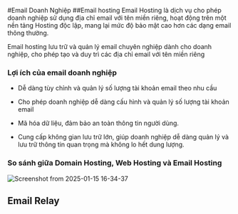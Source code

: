 #Email Doanh Nghiệp
##Email hosting
Email Hosting là dịch vụ cho phép doanh nghiệp sử dụng địa chỉ email với tên miền riêng, hoạt động trên một nền tảng Hosting độc lập, mang lại mức độ bảo mật cao hơn các dạng email thông thường.

Email hosting lưu trữ và quản lý email chuyên nghiệp dành cho doanh nghiệp, cho phép tạo và duy trì các địa chỉ email với tên miền riêng
### Lợi ích của email doanh nghiệp
 - Dễ dàng tùy chỉnh và quản lý số lượng tài khoản email theo nhu cầu

 - Cho phép doanh nghiệp dễ dàng cấu hình và quản lý số lượng tài khoản email

 - Mã hóa dữ liệu, đảm bảo an toàn thông tin người dùng.

 - Cung cấp không gian lưu trữ lớn, giúp doanh nghiệp dễ dàng quản lý và lưu trữ thông tin quan trọng mà không lo hết dung lượng.
### So sánh giữa Domain Hosting, Web Hosting và Email Hosting

![Screenshot from 2025-01-15 16-34-37](https://github.com/user-attachments/assets/f8534a23-77f4-4188-8fb4-795a380902c3)

## Email Relay
